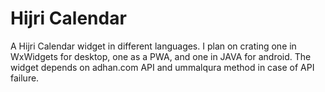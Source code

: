 # Hijri Calendar
A Hijri Calendar widget in different languages. I plan on crating one in WxWidgets for desktop, one as a PWA, and one in JAVA for android. The widget depends on adhan.com API and ummalqura method in case of API failure.